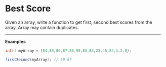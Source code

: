 # Best Score

Given an array, write a function to get first, second best scores from the array.
Array may contain duplicates.

---

__Examples__

```java
int[] myArray = {84,85,86,87,85,90,85,83,23,45,84,1,2,0};

firstSecond(myArray); // 90 87